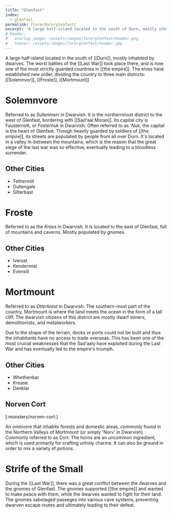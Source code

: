 ```yaml
---
title: "Glenfast"
index:
  - glenfast
permalink: /lore/durn/glenfast/
excerpt: "A large half-island located in the south of Durn, mostly inhabited by dwarves."
# header:
#   overlay_image: /assets/images/lore/glenfast/header.png
#   teaser: /assets/images/lore/glenfast/header.jpg
---
```

A large half-island located in the south of [[Durn]], mostly inhabited by dwarves. The worst battles of the [[Last War]] took place there, and is now one of the most strictly guarded countries in [[the empire]]. The elves have established new order, dividing the country to three main districts: [[Solemnvor]], [[Froste]], [[Mortmount]]

# Solemnvore
Referred to as *Sullenmerr* in Dwarvish. It is the northernmost district to the west of Glenfast, bordering with [[Sad'aal Moran]]. Its capital city is Fausternott, or *Fosternuk* in Dwarvish. Often referred to as *'Nuk*, the capital is the heart of Glenfast. Though heavily guarded by soldiers of [[the empire]], its streets are populated by people from all over Durn. It's located in a valley in-between the mountains, which is the reason that the great siege of the last war was so effective, eventually leading to a bloodless surrender.

## Other Cities

- Tethermill
- Dullengale
- Silterbast

# Froste
Referred to as the *Krass* in Dwarvish. It is located to the east of Glenfast, full of mountains and caverns. Mostly populated by gnomes.

## Other Cities

- Iverust
- Kendermist
- Evensill

# Mortmount
Referred to as *Otterkrest* in Dwarvish. The southern-most part of the country, Mortmount is where the land meets the ocean in the form of a tall cliff. The dwarvish citizens of this district are mostly dwarf miners, demolitionists, and metalworkers.

Due to the shape of the terrain, docks or ports could not be built and thus the inhabitants have no access to trade overseas. This has been one of the most crucial weaknesses that the Sad'aaly have exploited during the Last War and has eventually led to the empire's triumph.

## Other Cities 

- Whethenbar
- Krease
- Denklar

## Norven Cort

[:monsters/norven-cort:]

An omnivore that inhabits forests and domestic areas, commonly found in the Northern Valleys of Mortmount (or simply 'Norv' in Dwarvish). Commonly referred to as Cort.
The horns are an uncommon ingredient, which is used primarily for crafting unholy charms. It can also be ground in order to mix a variety of potions.

# Strife of the Small
During the [[Last War]], there was a great conflict between the dwarves and the gnomes of Glenfast. The gnomes supported [[the empire]] and wanted to make peace with them, while the dwarves wanted to fight for their land. The gnomes sabotaged passeges into various cave systems, preventing dwarven escape routes and ultimately leading to their defeat.